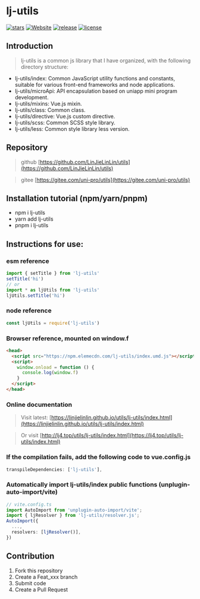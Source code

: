 # lj-utils

<!-- [![forks](https://img.shields.io/github/forks/LinJieLinLin/utils?style=flat-square&logo=GitHub)](https://github.com/LinJieLinLin/utils) -->
<!-- [![issues](https://img.shields.io/github/issues/LinJieLinLin/utils?style=flat-square&logo=GitHub)](https://github.com/LinJieLinLin/utils/issues) -->

[![stars](https://img.shields.io/github/stars/LinJieLinLin/utils?style=flat-square&logo=GitHub)](https://github.com/LinJieLinLin/utils)
[![Website](https://img.shields.io/badge/ljUtils-up-blue?style=flat-square)](https://linjielinlin.github.io/utils/lj-utils/index.html)
[![release](https://img.shields.io/github/v/release/LinJieLinLin/utils?style=flat-square)](https://github.com/LinJieLinLin/utils/releases)
[![license](https://img.shields.io/github/license/LinJieLinLin/utils?style=flat-square)](https://en.wikipedia.org/wiki/MIT_License)

## Introduction

> lj-utils is a common js library that I have organized, with the following directory structure:

- lj-utils/index: Common JavaScript utility functions and constants, suitable for various front-end frameworks and node applications.
- lj-utils/microApi: API encapsulation based on uniapp mini program development.
- lj-utils/mixins: Vue.js mixin.
- lj-utils/class: Common class.
- lj-utils/directive: Vue.js custom directive.
- lj-utils/scss: Common SCSS style library.
- lj-utils/less: Common style library less version.

## Repository

> github [https://github.com/LinJieLinLin/utils](https://github.com/LinJieLinLin/utils)

> gitee [https://gitee.com/uni-pro/utils](https://gitee.com/uni-pro/utils)

## Installation tutorial (npm/yarn/pnpm)

- npm i lj-utils
- yarn add lj-utils
- pnpm i lj-utils

## Instructions for use:

### esm reference

```js
import { setTitle } from 'lj-utils'
setTitle('hi')
// or
import * as ljUtils from 'lj-utils'
ljUtils.setTitle('hi')
```

### node reference

```js
const ljUtils = require('lj-utils')
```

### Browser reference, mounted on window.f

```html
<head>
  <script src="https://npm.elemecdn.com/lj-utils/index.umd.js"></script>
  <script>
    window.onload = function () {
      console.log(window.f)
    }
  </script>
</head>
```

### Online documentation

> Visit latest: [https://linjielinlin.github.io/utils/lj-utils/index.html](https://linjielinlin.github.io/utils/lj-utils/index.html)

> Or visit [http://lj4.top/utils/lj-utils/index.html](https://lj4.top/utils/lj-utils/index.html)

### If the compilation fails, add the following code to vue.config.js

```js
transpileDependencies: ['lj-utils'],
```

### Automatically import lj-utils/index public functions (unplugin-auto-import/vite)

```ts
// vite.config.ts
import AutoImport from 'unplugin-auto-import/vite';
import { ljResolver } from 'lj-utils/resolver.js';
AutoImport({
  ...,
  resolvers: [ljResolver()],
})
```

## Contribution

1. Fork this repository
2. Create a Feat_xxx branch
3. Submit code
4. Create a Pull Request
